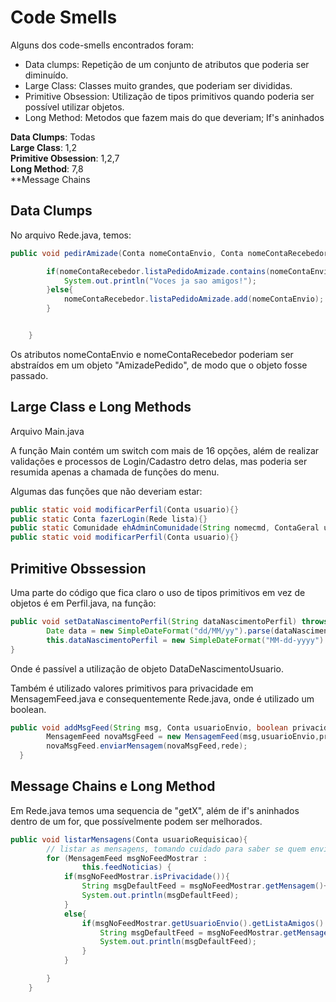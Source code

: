 # Code Smells

Alguns dos code-smells encontrados foram:

- Data clumps: Repetição de um conjunto de atributos que poderia ser diminuído.
- Large Class: Classes muito grandes, que poderiam ser divididas.
- Primitive Obsession: Utilização de tipos primitivos quando poderia ser possível utilizar objetos.
- Long Method: Metodos que fazem mais do que deveriam; If's aninhados

**Data Clumps**: Todas <br>
**Large Class**: 1,2 <br>
**Primitive Obsession**: 1,2,7 <br>
**Long Method**: 7,8 <br>
**Message Chains

## Data Clumps

No arquivo Rede.java, temos:

~~~java
public void pedirAmizade(Conta nomeContaEnvio, Conta nomeContaRecebedor) throws NullPointerException{

        if(nomeContaRecebedor.listaPedidoAmizade.contains(nomeContaEnvio)){
            System.out.println("Voces ja sao amigos!");
        }else{
            nomeContaRecebedor.listaPedidoAmizade.add(nomeContaEnvio);
        }


    }
~~~

Os atributos nomeContaEnvio e nomeContaRecebedor poderiam ser abstraídos em um objeto "AmizadePedido", de modo que o objeto fosse passado.

## Large Class e Long Methods

Arquivo Main.java

A função Main contém um switch com mais de 16 opções, além de realizar validações e processos de Login/Cadastro detro delas, mas poderia ser resumida apenas a chamada de funções do menu.

Algumas das funções que não deveriam estar:

~~~java
public static void modificarPerfil(Conta usuario){}
public static Conta fazerLogin(Rede lista){}
public static Comunidade ehAdminComunidade(String nomecmd, ContaGeral usuario, Rede listaUser){}
public static void modificarPerfil(Conta usuario){}
~~~

## Primitive Obssession

Uma parte do código que fica claro o uso de tipos primitivos em vez de objetos é em Perfil.java, na função:

~~~java
public void setDataNascimentoPerfil(String dataNascimentoPerfil) throws ParseException{
        Date data = new SimpleDateFormat("dd/MM/yy").parse(dataNascimentoPerfil);
        this.dataNascimentoPerfil = new SimpleDateFormat("MM-dd-yyyy").format(data);
}
~~~

Onde é passível a utilização de objeto DataDeNascimentoUsuario.

Também é utilizado valores primitivos para privacidade em MensagemFeed.java e consequentemente Rede.java, onde é utilizado um boolean.

~~~java
public void addMsgFeed(String msg, Conta usuarioEnvio, boolean privacidade, Rede rede){
        MensagemFeed novaMsgFeed = new MensagemFeed(msg,usuarioEnvio,privacidade);
        novaMsgFeed.enviarMensagem(novaMsgFeed,rede);
  }
~~~



## Message Chains e Long Method

Em Rede.java temos uma sequencia de "getX", além de if's aninhados dentro de um for, que possívelmente podem ser melhorados.

~~~java
public void listarMensagens(Conta usuarioRequisicao){
        // listar as mensagens, tomando cuidado para saber se quem enviou é amigo seu ou nao
        for (MensagemFeed msgNoFeedMostrar :
                this.feedNoticias) {
            if(msgNoFeedMostrar.isPrivacidade()){
                String msgDefaultFeed = msgNoFeedMostrar.getMensagem()+"  por: "+msgNoFeedMostrar.getUsuarioEnvio().getNomeConta();
                System.out.println(msgDefaultFeed);
            }
            else{
                if(msgNoFeedMostrar.getUsuarioEnvio().getListaAmigos().contains(usuarioRequisicao) || msgNoFeedMostrar.getUsuarioEnvio().equals(usuarioRequisicao)){
                    String msgDefaultFeed = msgNoFeedMostrar.getMensagem()+"  por: "+msgNoFeedMostrar.getUsuarioEnvio().getNomeConta();
                    System.out.println(msgDefaultFeed);
                }
            }

        }
    }
~~~

